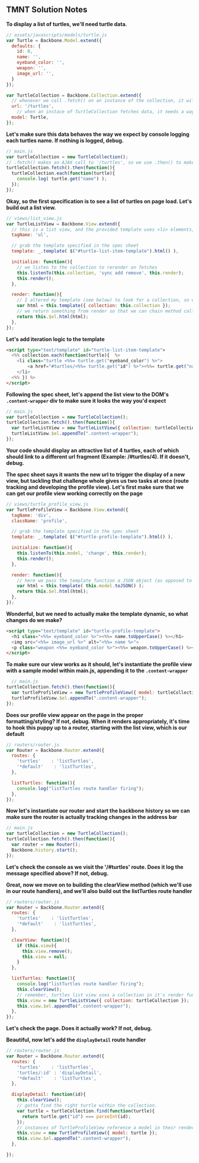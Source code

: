 ## TMNT Solution Notes

__To display a list of turtles, we'll need turtle data.__

```javascript
// assets/javascripts/models/turtle.js
var Turtle = Backbone.Model.extend({
  defaults: {
    id: 0,
    name: '',
    eyeband_color: '',
    weapon: '',
    image_url: '',
  }
});

var TurtleCollection = Backbone.Collection.extend({
  // whenever we call .fetch() on an instance of the collection, it will know to retrieve data from the specified URL
  url: '/turtles',
    // when an instace of TurtleCollection fetches data, it needs a way to instantiate Turtle objects FROM that data, so we provide it with the Turtle constructor
  model: Turtle,
});
```

__Let's make sure this data behaves the way we expect by console logging each turtles name. If nothing is logged, debug.__

```javascript
// main.js
var turtleCollection = new TurtleCollection();
// .fetch() makes an AJAX call to '/turtles', so we use .then() to make sure we don't console log anything before the data is actually returned. 
turtleCollection.fetch().then(function(){
  turtleCollection.each(function(turtle){
    console.log( turtle.get("name") );
  });
});
```

__Okay, so the first specification is to see a list of turtles on page load. Let's build out a list view.__

```javascript
// views/list_view.js
var TurtleListView = Backbone.View.extend({
  // this is a list view, and the provided template uses <li> elements, so let's set our el to be an unordered list to which we can attach <li>s
  tagName: 'ul',

  // grab the template specified in the spec sheet
  template: _.template( $("#turtle-list-item-template").html() ),

  initialize: function(){
    // we listen to the collection to rerender on fetches
    this.listenTo(this.collection, 'sync add remove', this.render);
    this.render();
  },

  render: function(){
    // I altered my template (see below) to look for a collection, so we pass the template a collection
    var html = this.template({ collection: this.collection });
    // we return something from render so that we can chain method calls off of it
    return this.$el.html(html);
  },
});
```

__Let's add iteration logic to the template__
```html
<script type="text/template" id="turtle-list-item-template">
  <%% collection.each(function(turtle){  %>
    <li class="turtle <%%= turtle.get("eyeband_color") %>">
        <a href="#turtles/<%%= turtle.get("id") %>"><%%= turtle.get("name").toUpperCase()  %></a>
    </li>
  <%% }) %>
</script>
```

__Following the spec sheet, let's append the list view to the DOM's `.content-wrapper` div to make sure it looks the way you'd expect__

```javascript
// main.js
var turtleCollection = new TurtleCollection();
turtleCollection.fetch().then(function(){
  var turtleListView = new TurtleListView({ collection: turtleCollection });
  turtleListView.$el.appendTo(".content-wrapper");
});
```

__Your code should display an attractive list of 4 turtles, each of which should link to a different url fragment (Example: /#turtles/4). If it doesn't, debug.__

__The spec sheet says it wants the new url to trigger the display of a new view, but tackling that challenge whole gives us two tasks at once (route tracking and developing the profile view). Let's first make sure that we can get our profile view working correctly on the page__

```javascript
// views/turtle_profile_view.js
var TurtleProfileView = Backbone.View.extend({
  tagName: 'div',
  className: 'profile',

  // grab the template specified in the spec sheet
  template: _.template( $("#turtle-profile-template").html() ),

  initialize: function(){
    this.listenTo(this.model, 'change', this.render);
    this.render();
  },

  render: function(){
    // here we pass the template function a JSON object (as opposed to a model or collection attribute), because I want to keep the language within the template as clean as possible. See template below.
    var html = this.template( this.model.toJSON() );
    return this.$el.html(html);
  },
});
```

__Wonderful, but we need to actually make the template dynamic, so what changes do we make?__

```html
<script type="text/template" id="turtle-profile-template">
  <h1 class="<%%= eyeband_color %>"><%%= name.toUpperCase() %></h1>
  <img src="<%%= image_url %>" alt="<%%= name %>">
  <p class="weapon <%%= eyeband_color %>"><%%= weapon.toUpperCase() %></p>
</script>
```

__To make sure our view works as it should, let's instantiate the profile view with a sample model within main.js, appending it to the `.content-wrapper`__
```javascript
  // main.js
turtleCollection.fetch().then(function(){
  var turtleProfileView = new TurtleProfileView({ model: turtleCollection.at(2) }); // NOTE: turtleCollection.at(2) is a temporary model choice for proof of working profile view.
  turtleProfileView.$el.appendTo(".content-wrapper");
});
```

__Does our profile view appear on the page in the proper formatting/styling? If not, debug. When it renders appropriately, it's time to hook this puppy up to a router, starting with the list view, which is our default__

```javascript
// routers/router.js
var Router = Backbone.Router.extend({
  routes: {
    'turtles'    : 'listTurtles',
    '*default'    : 'listTurtles',
  },

  listTurtles: function(){
    console.log("listTurtles route handler firing");
  },
});
```

__Now let's instantiate our router and start the backbone history so we can make sure the router is actually tracking changes in the address bar__
```javascript
// main.js
var turtleCollection = new TurtleCollection();
turtleCollection.fetch().then(function(){
  var router = new Router();
  Backbone.history.start();
});
```

__Let's check the console as we visit the '/#turtles' route. Does it log the message specified above? If not, debug.__

__Great, now we move on to building the clearView method (which we'll use in our route handlers), and we'll also build out the listTurtles route handler__

```javascript
// routers/router.js
var Router = Backbone.Router.extend({
  routes: {
    'turtles'    : 'listTurtles',
    '*default'    : 'listTurtles',
  },

  clearView: function(){
    if (this.view){
      this.view.remove();
      this.view = null;
    }
  },

  listTurtles: function(){
    console.log("listTurtles route handler firing");
    this.clearView();
    // remember, turtles list view uses a collection in it's render function, so we'll pass the instance a collection
    this.view = new TurtleListView({ collection: turtleCollection });
    this.view.$el.appendTo(".content-wrapper");
  },
});
```

__Let's check the page. Does it actually work? If not, debug.__

__Beautiful, now let's add the `displayDetail` route handler__
```javascript
// routers/router.js
var Router = Backbone.Router.extend({
  routes: {
    'turtles'    : 'listTurtles',
    'turtles/:id' : 'displayDetail',
    '*default'    : 'listTurtles',
  },

  displayDetail: function(id){
    this.clearView();
    // gotta find the right turtle within the collection.
    var turtle = turtleCollection.find(function(turtle){
      return turtle.get("id") === parseInt(id);
    });
    // instances of TurtleProfileView reference a model in their render method, so we pass the instance a 'model' attribute
    this.view = new TurtleProfileView({ model: turtle });
    this.view.$el.appendTo(".content-wrapper");
  },

});
```






